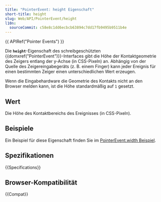 ```yaml
---
title: "PointerEvent: height Eigenschaft"
short-title: height
slug: Web/API/PointerEvent/height
l10n:
  sourceCommit: c58e8c1dd6ecbcb63894c7dd17fb9495b9511b4e
---
```


{{ APIRef("Pointer Events") }}

Die **`height`**-Eigenschaft des schreibgeschützten {{domxref("PointerEvent")}}-Interfaces gibt die Höhe der Kontaktgeometrie des Zeigers entlang der y-Achse (in CSS-Pixeln) an. Abhängig von der Quelle des Zeigereingabegeräts (z. B. einem Finger) kann jeder Ereignis für einen bestimmten Zeiger einen unterschiedlichen Wert erzeugen.

Wenn die Eingabehardware die Geometrie des Kontakts nicht an den Browser melden kann, ist die Höhe standardmäßig auf `1` gesetzt.

## Wert

Die Höhe des Kontaktbereichs des Ereignisses (in CSS-Pixeln).

## Beispiele

Ein Beispiel für diese Eigenschaft finden Sie im [PointerEvent.width Beispiel](/de/docs/Web/API/PointerEvent/width#examples).

## Spezifikationen

{{Specifications}}

## Browser-Kompatibilität

{{Compat}}
